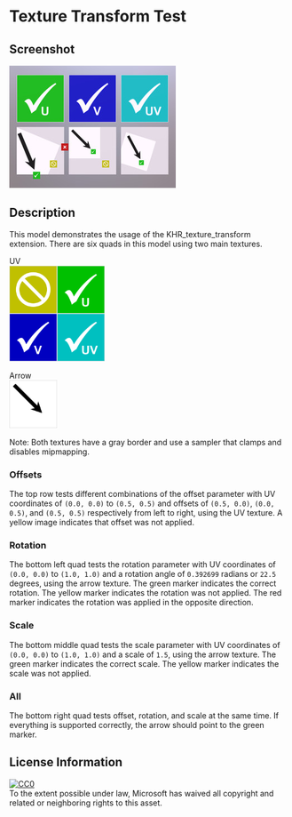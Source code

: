 # Texture Transform Test

## Screenshot

![screenshot](screenshot/screenshot.jpg)

## Description

This model demonstrates the usage of the KHR_texture_transform extension. There are six quads in this model using two main textures.

UV  
<img src="glTF/UV.png" height="172" height="172" />

Arrow  
<img src="glTF/Arrow.png" height="86" height="86" />

Note: Both textures have a gray border and use a sampler that clamps and disables mipmapping.

### Offsets

The top row tests different combinations of the offset parameter with UV coordinates of `(0.0, 0.0)` to `(0.5, 0.5)` and offsets of `(0.5, 0.0)`, `(0.0, 0.5)`, and `(0.5, 0.5)` respectively from left to right, using the UV texture. A yellow image indicates that offset was not applied.

### Rotation

The bottom left quad tests the rotation parameter with UV coordinates of `(0.0, 0.0)` to `(1.0, 1.0)` and a rotation angle of `‪0.392699‬` radians or `22.5` degrees, using the arrow texture. The green marker indicates the correct rotation. The yellow marker indicates the rotation was not applied. The red marker indicates the rotation was applied in the opposite direction.

### Scale

The bottom middle quad tests the scale parameter with UV coordinates of `(0.0, 0.0)` to `(1.0, 1.0)` and a scale of `1.5`, using the arrow texture. The green marker indicates the correct scale. The yellow marker indicates the scale was not applied.

### All

The bottom right quad tests offset, rotation, and scale at the same time. If everything is supported correctly, the arrow should point to the green marker.

## License Information

[![CC0](http://i.creativecommons.org/p/zero/1.0/88x31.png)](http://creativecommons.org/publicdomain/zero/1.0/)  
To the extent possible under law, Microsoft has waived all copyright and related or neighboring rights to this asset.
